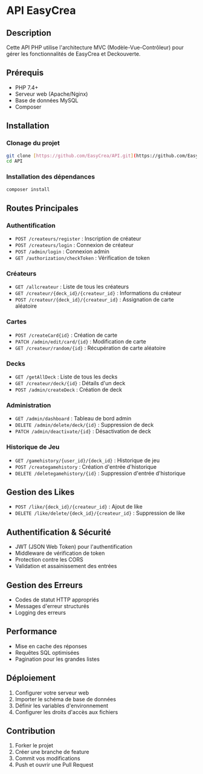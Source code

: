 # API EasyCrea

## Description
Cette API PHP utilise l'architecture MVC (Modèle-Vue-Contrôleur) pour gérer les fonctionnalités de EasyCrea et Deckouverte.

## Prérequis
- PHP 7.4+
- Serveur web (Apache/Nginx)
- Base de données MySQL
- Composer

## Installation

### Clonage du projet
```bash
git clone [https://github.com/EasyCrea/API.git](https://github.com/EasyCrea/DeckApi)
cd API
```

### Installation des dépendances
```bash
composer install
```

## Routes Principales

### Authentification
- `POST /createurs/register` : Inscription de créateur
- `POST /createurs/login` : Connexion de créateur
- `POST /admin/login` : Connexion admin
- `GET /authorization/checkToken` : Vérification de token

### Créateurs
- `GET /allcreateur` : Liste de tous les créateurs
- `GET /createur/{deck_id}/{createur_id}` : Informations du créateur
- `POST /createur/{deck_id}/{createur_id}` : Assignation de carte aléatoire

### Cartes
- `POST /createCard{id}` : Création de carte
- `PATCH /admin/edit/card/{id}` : Modification de carte
- `GET /createur/random/{id}` : Récupération de carte aléatoire

### Decks
- `GET /getAllDeck` : Liste de tous les decks
- `GET /createur/deck/{id}` : Détails d'un deck
- `POST /admin/createDeck` : Création de deck

### Administration
- `GET /admin/dashboard` : Tableau de bord admin
- `DELETE /admin/delete/deck/{id}` : Suppression de deck
- `PATCH /admin/deactivate/{id}` : Désactivation de deck

### Historique de Jeu
- `GET /gamehistory/{user_id}/{deck_id}` : Historique de jeu
- `POST /creategamehistory` : Création d'entrée d'historique
- `DELETE /deletegamehistory/{id}` : Suppression d'entrée d'historique

## Gestion des Likes
- `POST /like/{deck_id}/{createur_id}` : Ajout de like
- `DELETE /like/delete/{deck_id}/{createur_id}` : Suppression de like

## Authentification & Sécurité
- JWT (JSON Web Token) pour l'authentification
- Middleware de vérification de token
- Protection contre les CORS
- Validation et assainissement des entrées

## Gestion des Erreurs
- Codes de statut HTTP appropriés
- Messages d'erreur structurés
- Logging des erreurs

## Performance
- Mise en cache des réponses
- Requêtes SQL optimisées
- Pagination pour les grandes listes

## Déploiement
1. Configurer votre serveur web
2. Importer le schéma de base de données
3. Définir les variables d'environnement
4. Configurer les droits d'accès aux fichiers

## Contribution
1. Forker le projet
2. Créer une branche de feature
3. Commit vos modifications
4. Push et ouvrir une Pull Request
